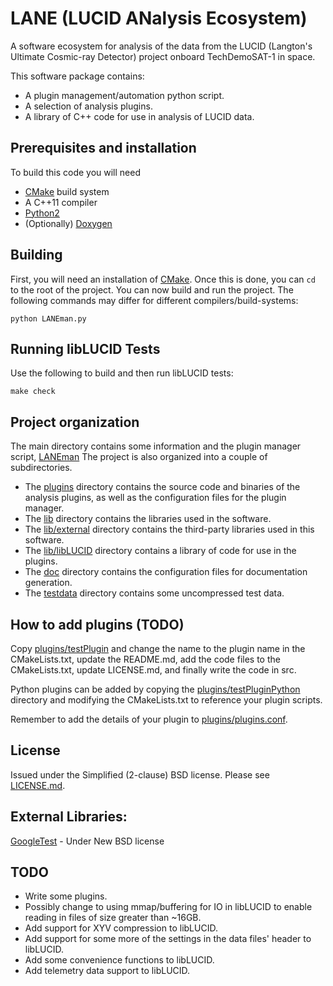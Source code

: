 # LANE (LUCID ANalysis Ecosystem)
A software ecosystem for analysis of the data from the LUCID 
(Langton's Ultimate Cosmic-ray Detector) project onboard TechDemoSAT-1 in space.

This software package contains:

* A plugin management/automation python script.
* A selection of analysis plugins.
* A library of C++ code for use in analysis of LUCID data.


## Prerequisites and installation
To build this code you will need

* [CMake][] build system
* A C++11 compiler
* [Python2][]
* (Optionally) [Doxygen][]


## Building
First, you will need an installation of [CMake][].
Once this is done, you can `cd` to the root of
the project.
You can now build and run the project.
The following commands may differ for different compilers/build-systems:

```shell
python LANEman.py
```


## Running libLUCID Tests
Use the following to build and then run libLUCID tests:
```shell
make check
```


## Project organization
The main directory contains some information and the plugin manager script, 
[LANEman](LANEman.py)
The project is also organized into a couple of subdirectories.

* The [plugins](plugins) directory contains the source code and binaries of 
the analysis plugins, as well as the configuration files for the plugin 
manager.
* The [lib](lib) directory contains the libraries used in the software.
* The [lib/external](lib/external) directory contains the third-party 
libraries used in this software.
* The [lib/libLUCID](lib/libLUCID) directory contains a library of code for 
use in the plugins.
* The [doc](doc) directory contains the configuration files for documentation 
generation.
* The [testdata](testdata) directory contains some uncompressed test data.


## How to add plugins (TODO)
Copy [plugins/testPlugin](plugins/testPlugin) and change the name to the plugin 
name in the CMakeLists.txt, update the README.md, add the code files to 
the CMakeLists.txt, update LICENSE.md, and finally write the code in src.

Python plugins can be added by copying the 
[plugins/testPluginPython](plugins/testPluginPython) directory and modifying 
the CMakeLists.txt to reference your plugin scripts.

Remember to add the details of your plugin to
[plugins/plugins.conf](plugins/plugins.ini).


## License
Issued under the Simplified (2-clause) BSD license.
Please see [LICENSE.md](LICENSE.md).


## External Libraries:

[GoogleTest][] - Under New BSD license



## TODO

* Write some plugins.
* Possibly change to using mmap/buffering for IO in libLUCID to enable reading 
in files of size greater than ~16GB.
* Add support for XYV compression to libLUCID.
* Add support for some more of the settings in the data files' header to 
libLUCID.
* Add some convenience functions to libLUCID.
* Add telemetry data support to libLUCID.


<!-- Links -->
[Doxygen]: http://www.doxygen.org
[CMake]: http://www.cmake.org
[GoogleTest]: https://code.google.com/p/googletest/
[Python2]: https://www.python.org/
